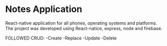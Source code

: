 # Notes Application

React-native application for all phones, operating systems and platforms. The project was developed using React-natice, express, node and firebase.

FOLLOWED CRUD:
-Create
-Replace
-Update
-Delete
